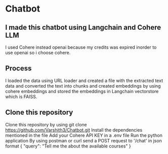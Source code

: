 # Chatbot

## I made this chatbot using Langchain and Cohere LLM
I used Cohere instead openai because my credits was expired inorder to use openai so i choose cohere.

## Process
I loaded the data using URL loader and created a file with the extracted text data and converted the text into chunks and created embeddings by using cohere embeddings and stored the embeddings in Langchain vectorstore which is FAISS. 

## Clone this repository
Clone this repository by using git clone https://github.com/Varshith3/Chatbot.git
Install the dependencies mentioned in the file
Add your Cohere API KEY in a .env file
Run the python application
By using postman or curl send a POST request to '/chat' in json format
{
  "query": "Tell me the about the available courses"
}
